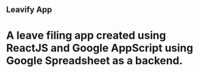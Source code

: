## Leavify App

# A leave filing app created using ReactJS and Google AppScript using Google Spreadsheet as a backend.
